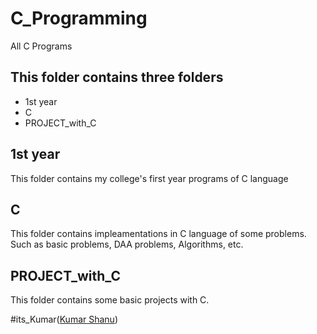 
# C_Programming

All C Programs

## This folder contains three folders

* 1st year
* C
* PROJECT_with_C

## 1st year

This folder contains my college's first year programs of C language

## C

This folder contains impleamentations in C language of some problems. Such as basic problems, DAA problems, Algorithms, etc.

## PROJECT_with_C

This folder contains some basic projects with C.






#its_Kumar([Kumar Shanu](https://github.com/its-kumar/))

